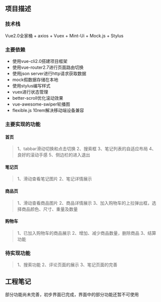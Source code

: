 ## 项目描述

### 技术栈
Vue2.0全家桶 + axios + Vuex + Mint-Ui + Mock.js + Stylus

### 主要依赖
* 使用vue-cli2.0搭建项目框架
* 使用vue-router2.7进行页面路由切换
* 使用json server进行http请求获取数据
* mock假数据存储在本地
* 使用stylus编写样式
* vuex进行状态管理
* better-scroll优化滚动效果
* vue-awesome-swiper轮播图
* flexible.js 10rem解决移动端设备兼容

### 主要实现的功能
#### 首页
> 1、tabbar滑动切换和点击切换
> 2、搜索框
> 3、笔记列表的自适应布局
> 4、良好的滚动手感
> 5、侧边栏的进入退出
#### 笔记页
> 1、滑动查看笔记图片
> 2、笔记详情展示
#### 商品页
> 1、滑动查看商品图片
> 2、商品详情展示
> 3、加入购物车的上拉弹出框，选择商品颜色、尺寸、重量及数量
#### 购物车
> 1、已加入购物车的商品展示
> 2、增加、减少商品数量，删除商品
> 3、结算功能

### 待实现功能
> 1、搜索功能
> 2、评论页面的展示
> 3、笔记页面的完善

## 工程笔记
部分功能尚未完善，初步界面已完成，界面中的部分功能还暂不可使用

